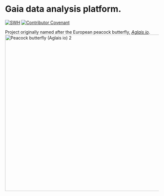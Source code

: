 # Gaia data analysis platform.

[![SWH](https://archive.softwareheritage.org/badge/origin/https://github.com/wfau/aglais/)](https://archive.softwareheritage.org/browse/origin/?origin_url=https://github.com/wfau/aglais)
[![Contributor Covenant](https://img.shields.io/badge/Contributor%20Covenant-2.0-4baaaa.svg)](CODE_OF_CONDUCT.md)

Project originally named after the European peacock butterfly, <a href="https://en.wikipedia.org/wiki/Aglais_io">_Aglais io_</a>.
<a title="Charles J Sharp
 [CC BY-SA 3.0 (https://creativecommons.org/licenses/by-sa/3.0)], via Wikimedia Commons" href="https://commons.wikimedia.org/wiki/File:Peacock_butterfly_(Aglais_io)_2.jpg"><img width="512" alt="Peacock butterfly (Aglais io) 2" src="https://upload.wikimedia.org/wikipedia/commons/thumb/a/a6/Peacock_butterfly_%28Aglais_io%29_2.jpg/512px-Peacock_butterfly_%28Aglais_io%29_2.jpg"></a>
